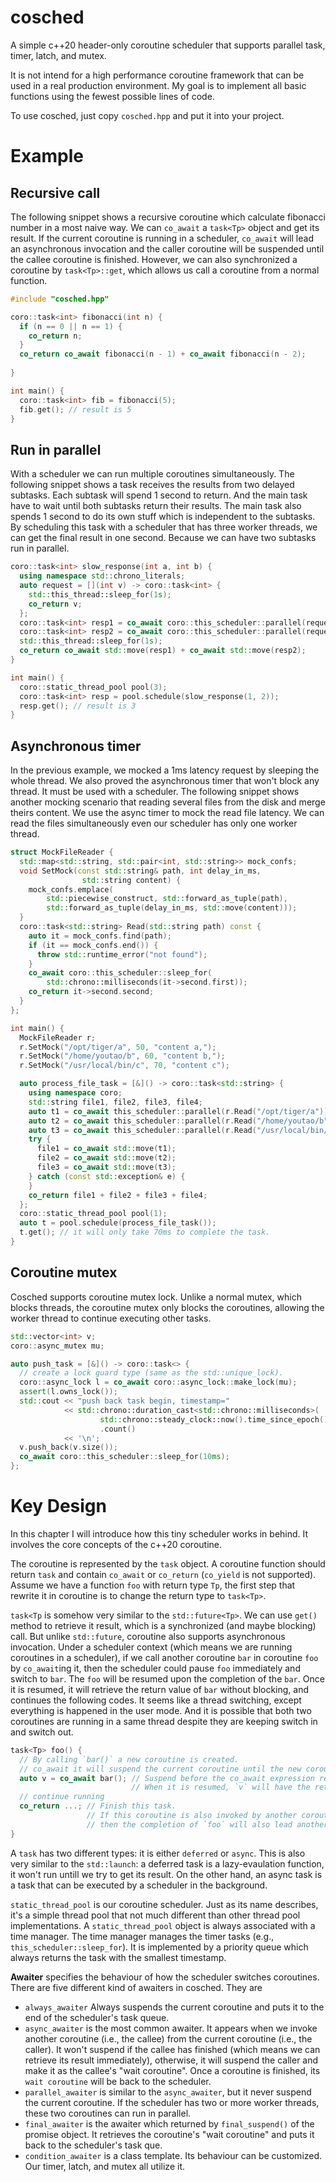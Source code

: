 # cosched

A simple c++20 header-only coroutine scheduler that supports parallel task, timer, latch, and mutex.

It is not intend for a high performance coroutine framework that can be used in a real production environment.
My goal is to implement all basic functions using the fewest possible lines of code.

To use cosched, just copy `cosched.hpp` and put it into your project.

# Example

## Recursive call

The following snippet shows a recursive coroutine which calculate fibonacci number in a most naive way.
We can `co_await` a `task<Tp>` object and get its result. If the current coroutine is running in a scheduler,
`co_await` will lead an asynchronous invocation and the caller coroutine will be suspended until the callee coroutine is finished.
However, we can also synchronized a coroutine by `task<Tp>::get`, which allows us call a coroutine from a normal function.
```c++
#include "cosched.hpp"

coro::task<int> fibonacci(int n) {
  if (n == 0 || n == 1) {
    co_return n;
  }
  co_return co_await fibonacci(n - 1) + co_await fibonacci(n - 2);
  
}

int main() {
  coro::task<int> fib = fibonacci(5);
  fib.get(); // result is 5
}
```

## Run in parallel

With a scheduler we can run multiple coroutines simultaneously.
The following snippet shows a task receives the results from two delayed subtasks.
Each subtask will spend 1 second to return. And the main task have to wait until both subtasks return their results.
The main task also spends 1 second to do its own stuff which is independent to the subtasks.
By scheduling this task with a scheduler that has three worker threads, we can get the final result in one second.
Because we can have two subtasks run in parallel.
```c++
coro::task<int> slow_response(int a, int b) {
  using namespace std::chrono_literals;
  auto request = [](int v) -> coro::task<int> {
    std::this_thread::sleep_for(1s);
    co_return v;
  };
  coro::task<int> resp1 = co_await coro::this_scheduler::parallel(request(a));
  coro::task<int> resp2 = co_await coro::this_scheduler::parallel(request(b));
  std::this_thread::sleep_for(1s);
  co_return co_await std::move(resp1) + co_await std::move(resp2);
}

int main() {
  coro::static_thread_pool pool(3);
  coro::task<int> resp = pool.schedule(slow_response(1, 2));
  resp.get(); // result is 3 
}
```

## Asynchronous timer

In the previous example, we mocked a 1ms latency request by sleeping the whole thread. We also proved the asynchronous timer that won't block any thread. It must be used with a scheduler.
The following snippet shows another mocking scenario that reading several files from the disk and merge theirs content. We use the async timer to mock the read file latency.
We can read the files simultaneously even our scheduler has only one worker thread.
```c++
struct MockFileReader {
  std::map<std::string, std::pair<int, std::string>> mock_confs;
  void SetMock(const std::string& path, int delay_in_ms,
                std::string content) {
    mock_confs.emplace(
        std::piecewise_construct, std::forward_as_tuple(path),
        std::forward_as_tuple(delay_in_ms, std::move(content)));
  }
  coro::task<std::string> Read(std::string path) const {
    auto it = mock_confs.find(path);
    if (it == mock_confs.end()) {
      throw std::runtime_error("not found");
    }
    co_await coro::this_scheduler::sleep_for(
        std::chrono::milliseconds(it->second.first));
    co_return it->second.second;
  }
};

int main() {
  MockFileReader r;
  r.SetMock("/opt/tiger/a", 50, "content a,");
  r.SetMock("/home/youtao/b", 60, "content b,");
  r.SetMock("/usr/local/bin/c", 70, "content c");

  auto process_file_task = [&]() -> coro::task<std::string> {
    using namespace coro;
    std::string file1, file2, file3, file4;
    auto t1 = co_await this_scheduler::parallel(r.Read("/opt/tiger/a"));
    auto t2 = co_await this_scheduler::parallel(r.Read("/home/youtao/b"));
    auto t3 = co_await this_scheduler::parallel(r.Read("/usr/local/bin/c"));
    try {
      file1 = co_await std::move(t1);
      file2 = co_await std::move(t2);
      file3 = co_await std::move(t3);
    } catch (const std::exception& e) {
    }
    co_return file1 + file2 + file3 + file4;
  };
  coro::static_thread_pool pool(1);
  auto t = pool.schedule(process_file_task());
  t.get(); // it will only take 70ms to complete the task.
}
```

## Coroutine mutex

Cosched supports coroutine mutex lock. Unlike a normal mutex, which blocks threads, the coroutine mutex only blocks the coroutines, allowing the worker thread to continue executing other tasks.
```c++
std::vector<int> v;
coro::async_mutex mu;

auto push_task = [&]() -> coro::task<> {
  // create a lock guard type (same as the std::unique_lock).
  coro::async_lock l = co_await coro::async_lock::make_lock(mu);
  assert(l.owns_lock());
  std::cout << "push back task begin, timestamp="
            << std::chrono::duration_cast<std::chrono::milliseconds>(
                    std::chrono::steady_clock::now().time_since_epoch())
                    .count()
            << '\n';
  v.push_back(v.size());
  co_await coro::this_scheduler::sleep_for(10ms);
};
```

# Key Design

In this chapter I will introduce how this tiny scheduler works in behind. It involves the core concepts of the c++20 coroutine.

The coroutine is represented by the `task` object. A coroutine function should return `task` and contain `co_await` or `co_return` (`co_yield` is not supported).
Assume we have a function `foo` with return type `Tp`, the first step that rewrite it in coroutine is to change the return type to `task<Tp>`.

`task<Tp` is somehow very similar to the `std::future<Tp>`. We can use `get()` method to retrieve it result, which is a synchronized (and maybe blocking) call. But unlike
`std::future`, coroutine also supports asynchronous invocation.
Under a scheduler context (which means we are running coroutines in a scheduler), if we call another coroutine `bar` in coroutine `foo` by `co_await`ing it, then the scheduler
could pause `foo` immediately and switch to `bar`. The `foo` will be resumed upon the completion of the `bar`. Once it is resumed, it will retrieve the return value of `bar` without blocking,
and continues the following codes. It seems like a thread switching, except everything is happened in the user mode. And it is possible that both two coroutines are running in a same thread
despite they are keeping switch in and switch out.

```c++
task<Tp> foo() {
  // By calling `bar()` a new coroutine is created.
  // co_await it will suspend the current coroutine until the new coroutine returns.
  auto v = co_await bar(); // Suspend before the co_await expression returns.
                           // When it is resumed, `v` will have the returned value from `bar`.
  // continue running
  co_return ...; // Finish this task.
                 // If this coroutine is also invoked by another coroutine,
                 // then the completion of `foo` will also lead another resumption.
}
```

A `task` has two different types: it is either `deferred` or `async`. This is also very similar to the `std::launch`:
a deferred task is a lazy-evaulation function, it won't run untill we try to get its result. On the other hand, an async task is a task that can be executed by a scheduler in the background.

`static_thread_pool` is our coroutine scheduler. Just as its name describes, it's a simple thread pool that not much different than other thread pool implementations.
A `static_thread_pool` object is always associated with a time manager. The time manager manages the timer tasks (e.g., `this_scheduler::sleep_for`).
It is implemented by a priority queue which always returns the task with the smallest timestamp.

**Awaiter** specifies the behaviour of how the scheduler switches coroutines. There are five different kind of awaiters in cosched. They are
- `always_awaiter` Always suspends the current coroutine and puts it to the end of the scheduler's task queue.
- `async_awaiter` is the most common awaiter. It appears when we invoke another coroutine (i.e., the callee) from the current coroutine (i.e., the caller).
  It won't suspend if the callee has finished (which means we can retrieve its result immediately), otherwise, it will suspend the caller and make it as the callee's "wait coroutine".
  Once a coroutine is finished, its `wait coroutine` will be back to the scheduler.
- `parallel_awaiter` is similar to the `async_awaiter`, but it never suspend the current coroutine. If the scheduler has two or more worker threads, these two coroutines can run in parallel.
- `final_awaiter` is the awaiter which returned by `final_suspend()` of the promise object. It retrieves the coroutine's "wait coroutine" and puts it back to the scheduler's task que.
- `condition_awaiter` is a class template. Its behaviour can be customized. Our timer, latch, and mutex all utilize it.
